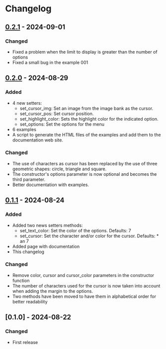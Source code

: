 # Changelog

## [0.2.1] - 2024-09-01

### Changed

- Fixed a problem when the limit to display is greater than the number of options
- Fixed a small bug in the example 001

## [0.2.0] - 2024-08-29

### Added

- 4 new setters:
	- set_cursor_img: Set an image from the image bank as the cursor.
	- set_cursor_pos: Set cursor position.
	- set_highlight_color: Sets the highlight color for the indicated option.
	- set_options: Set the options for the menu
- 6 examples
- A script to generate the HTML files of the examples and add them to the documentation web site.

### Changed

- The use of characters as cursor has been replaced by the use of three geometric shapes: circle, triangle and square.
- The constructor's options parameter is now optional and becomes the third parameter.
- Better documentation with examples.

## [0.1.1] - 2024-08-24

### Added

- Added two news setters methods:
	- set_text_color: Set the color of the options. Defaults: 7
	- set_cursor: Set the character and/or color for the cursor. Defaults: * an 7
- Added page with documentation
- This changelog

### Changed

- Remove color, cursor and cursor_color parameters in the constructor function
- The number of characters used for the cursor is now taken into account when adding the margin to the options.
- Two methods have been moved to have them in alphabetical order for better readability

## [0.1.0] - 2024-08-22

### Changed

- First release

[0.2.1]:  https://github.com/son-link/PyxelMenu/compare/v0.2.0...v0.2.1
[0.2.0]:  https://github.com/son-link/PyxelMenu/compare/v0.1.1...v0.2.0
[0.1.1]: https://github.com/son-link/PyxelMenu/compare/v0.1.0...v0.1.1
